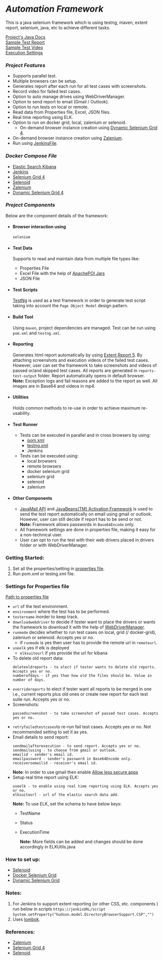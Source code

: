 # _Automation Framework_

This is a java selenium framework which is using testng, maven, extent report, selenium, java, etc to achieve different tasks.

[Project's Java Docs](java-doc)   
[Sample Test Report](framework-generate-sample-report/ExecutionReport.html)   
[Sample Test Video](framework-generate-sample-report)   
[Execution Settings](src/test/resources/config/Config.properties)

### _Project Features_
- Supports parallel test.   
- Multiple browsers can be setup.
- Generates report after each run for all test cases with screenshots.
- Record video for failed test cases.
- Option to auto manage drives using WebDriverManager.
- Option to send report to email (Gmail / Outlook).
- Option to run tests on local or remote.
- Read data from Properties file, Excel, JSON files.
- Real time reporting using ELK.
- Option to run on docker grid, local, zalenium or selenoid.
  - On-demand browser instance creation using [Dynamic Selenium Grid 4](https://github.com/SeleniumHQ/docker-selenium).
- On-demand browser instance creation using [Zalenium](https://opensource.zalando.com/zalenium/).
- Run using [JenkinsFile](src/test/resources/Jenkins/Jenkinsfile).

### _Docker Compose File_
- [Elastic Search Kibana](src/test/resources/docker/docker-compose-elastic-search-kibana.yml)
- [Jenkins](src/test/resources/docker/docker-compose-jenkins.yml)
- [Selenium Grid 4](src/test/resources/docker/docker-compose-selenium-grid.yml)
- [Selenoid](src/test/resources/docker/Selenoid/docker-compose-selenoid.yml)
- [Zalenium](src/test/resources/docker/docker-compose-zalenium.yml)
- [Dynamic Selenium Grid 4](src/test/resources/docker/Dynamic%20Selenium%20Grid/docker-compose-dynamic-grid.yml)

### _Project Components_
Below are the component details of the framework:

- #### Browser interaction using
    `selenium`

- #### Test Data
    Supports to read and maintain data from multiple file types like:
    -  Properties File
    -  Excel File with the help of [ApachePOI Jars](https://mvnrepository.com/artifact/org.apache.poi/poi/)
    -  JSON File

-   #### Test Scripts
    [TestNg](https://mvnrepository.com/artifact/org.testng/testng/) is used as a test framework in order to generate test script taking into account   the `Page Object Model` design pattern.

-   #### Build Tool
    Using `maven`, project dependencies are managed. Test can be run using `pom.xml` and `testng.xml`.

-   #### Reporting
    Generates html report automatically by using [Extent Report 5](https://www.extentreports.com/docs/versions/5/java/index.html).
    By attaching screenshots and execution videos of the failed test cases.<br/>
    However, user can set the framework to take screenshots and videos of passed or/and skipped test cases. All reports are generated in `reports-test-output` folder. Report automatically opens in default browser.     
    **Note:** Exception logs and fail reasons are added to the report as well. All images are in Base64 and videos in mp4.

-   #### Utilities
    Holds common methods to re-use in order to achieve maximum re-usability.

-   #### Test Runner
    -   Tests can be executed in parallel and in cross browsers by using:
        - [pom.xml](pom.xml)
        - [testng.xml](testng.xml)
        - Jenkins
    -   Tests can be executed using:
        - local browsers
        - remote browsers
        - docker selenium grid
        - selenium grid
        - selenoid
        - zalenium
    

-   #### Other Components
    - [JavaMail API](https://mvnrepository.com/artifact/com.sun.mail/javax.mail) and [JavaBeans(TM) Activation Framework](https://mvnrepository.com/artifact/javax.activation/activation) is used to send the test report automatically on email using gmail or outlook. However, user can still decide if report has to be send or not.<br/>
      **Note:** Framework allows passwords in `Base64Encode` only.
    - All framework settings are done in properties file, making it easy for a non-technical user.
    - User can opt to run the test with their web drivers placed in drivers folder or with WebDriverManager.


### Getting Started:
1. Set all the properties/setting in [properties file](src/test/resources/config/Config.properties).
2. Run pom.xml or testng.xml file.

### Settings for Properties file
[Path to properties file](src/test/resources/config/Config.properties)

-   `url` of the test environment.
-   `environment` where the test has to be performed.
-   `testername` inorder to keep track.
-   `downloadwebdriver` to decide if tester want to place the drivers or wants the framework to download it with the help of [WebDriverManager](https://mvnrepository.com/artifact/io.github.bonigarcia/webdrivermanager).
-	`runmode` decides whether to run test cases on local, grid (/ docker-grid), zalenium or selenoid. Accepts yes or no.
     -  if `runmode` is yes then user has to provide the remote url in `remoteurl`.
-   `useelk` yes if elk is deployed
    -   `elksuiteurl` if yes provide the url for kibana
-   To delete old report data:
    ```
    deleteoldreports - to elect if tester wants to delete old reports. Accepts yes or no.
    numberofdays - if yes than how old the files should be. Value in number of days.
    ```   
-   `overridereports` to elect if tester want all reports to be merged in one i.e., current reports plus old ones or create new report for each test suite run. Accepts yes or no.
-   Screenshots:
    ```
    passedscreenshot - to take screenshot of passed test cases. Accepts yes or no.
    ```
-   `retryfailedtestcases`to re-run fail test cases. Accepts yes or no. Not recommended setting to set it as yes.
-   Email details to send report:
    ```
    sendmailafterexecution - to send report. Accepts yes or no.
    sendmailusing - to choose from gmail or outlook.
    emailid - sender's email id.
    emailpassword - sender's password in Base64Encode only.
    receiversemailid - receiver's email id.
    ```   
    **Note**: In order to use gmail then enable [Allow less secure apps](https://myaccount.google.com/lesssecureapps?pli=1&rapt=AEjHL4M-tPfEQqsOBVtOWL9wQTcuoh6uNQC7kNHqA1IgKKctttT5U20uTAcW3mpM7VQfCoTrdrwVnEpKLMfkCsRkGPUziWpq5A)
-   Setup real time report using ELK:   
    ```
    useelk - to enable using real time reporting using ELK. Accepts yes or no.
    elksuiteurl - url of the elastic search data add.
    ```
    **Note:** To use ELK, set the schema to have below keys:
    -   TestName
    -   Status
    -   ExecutionTime
        
        **Note:** More fields can be added and changes should be done accordingly in ELKUtils.java

### How to set up:
- [Selenoid](SetupReadMe/Selenoid.md)  
- [Docker Selenium Grid](SetupReadMe/Docker-Selenium-Grid.md)   
- [Dynamic Selenium Grid](SetupReadMe/Dynamic-Selenium-Grid.md)

### Notes:
1.	For Jenkins to support extent reporting (or other CSS, etc. components ) run below in scripts `https://jenkisURL/script`
      `System.setProperty("hudson.model.DirectoryBrowserSupport.CSP","")`	
2. Uses [lombok](https://www.baeldung.com/lombok-ide).

### References:
- [Zalenium](https://opensource.zalando.com/zalenium/)
- [Selenium Grid 4](https://github.com/SeleniumHQ/docker-selenium)
- [Selenoid](https://github.com/aerokube/selenoid)